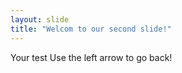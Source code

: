 ```yaml
---
layout: slide
title: "Welcom to our second slide!"
---
```

Your test
Use the left arrow to go back!
